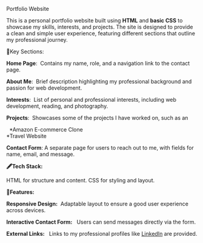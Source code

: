 Portfolio Website

This is a personal portfolio website built using **HTML** and **basic CSS** to showcase my skills, interests, and projects. The site is designed to provide a clean and simple user experience, featuring different sections that outline my professional journey.

🔗Key Sections:

**Home Page**: &nbsp;Contains my name, role, and a navigation link to the contact page.

**About Me**:  &nbsp;Brief description highlighting my professional background and passion for web development.

**Interests**: &nbsp;List of personal and professional interests, including web development, reading, and photography.

**Projects**: &nbsp;Showcases some of the projects I have worked on, such as an 

&nbsp;                *Amazon E-commerce Clone  
                      *Travel Website
        
**Contact Form**:&nbsp;A separate page for users to reach out to me, with fields for name, email, and message.

**🖋️Tech Stack:**

HTML for structure and content.
CSS for styling and layout.

**🚀Features:**

**Responsive Design:** &nbsp;Adaptable layout to ensure a good user experience across devices.

**Interactive Contact Form:** &nbsp; Users can send messages directly via the form.

**External Links:** &nbsp; Links to my professional profiles like [LinkedIn](https://www.linkedin.com/in/abvikash1907/) are provided.



